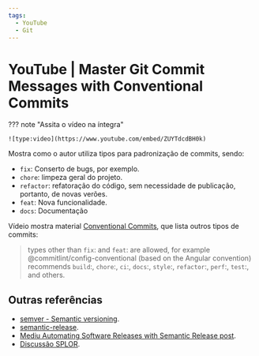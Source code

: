 ```yaml
---
tags:
  - YouTube
  - Git
---
```


# YouTube | Master Git Commit Messages with Conventional Commits

??? note "Assita o vídeo na íntegra"

    ![type:video](https://www.youtube.com/embed/ZUYTdcdBH0k)


Mostra como o autor utiliza tipos para padronização de commits, sendo:

- `fix`: Conserto de bugs, por exemplo.
- `chore`: limpeza geral do projeto.
- `refactor`: refatoração do código, sem necessidade de publicação, portanto, de novas verões.
- `feat`: Nova funcionalidade.
- `docs`: Documentação

Vídeio mostra material [Conventional Commits](https://www.conventionalcommits.org/en/v1.0.0/), que lista outros tipos de commits:

> types other than `fix`: and `feat`: are allowed, for example @commitlint/config-conventional (based on the Angular convention) recommends `build`:, `chore`:, `ci`:, `docs`:, `style`:, `refactor`:, `perf`:, `test`:, and others.

## Outras referências

- [semver - Semantic versioning](https://semver.org/).
- [semantic-release](https://github.com/semantic-release/semantic-release).
- [Mediu Automating Software Releases with Semantic Release post](https://medium.com/@ceamkrier/automating-software-releases-with-semantic-release-2b4db2992593).
- [Discussão SPLOR](https://github.com/orgs/splor-mg/discussions/7#user-content-fnref-1-3c53dfd3c2869aa61615d5a27fba6b7c).
